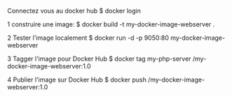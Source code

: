  Connectez vous au docker hub
$ docker login

1 construire une image:
$ docker build -t my-docker-image-webserver .

2 Tester l'image localement
$ docker run -d -p 9050:80 my-docker-image-webserver

3 Tagger l'image pour Docker Hub 
$ docker tag my-php-server <votre-identifiant>/my-docker-image-webserver:1.0

4 Publier l'image sur Docker Hub
$ docker push <votre-identifiant>/my-docker-image-webserver:1.0
